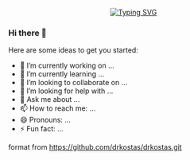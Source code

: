 <p align="center">
<a href="https://git.io/typing-svg"><img src="https://readme-typing-svg.demolab.com?font=Georgia&duration=2000&pause=1000&color=228BF7&multiline=true&random=false&width=500&height=100&lines=SeongHo+Kim;Compiler+Engineer;BS+%26+MS+%26+PhD+%7C+Yonsei+University" alt="Typing SVG" /></a>

### Hi there 👋

Here are some ideas to get you started:

- 🔭 I’m currently working on ...
- 🌱 I’m currently learning ...
- 👯 I’m looking to collaborate on ...
- 🤔 I’m looking for help with ...
- 💬 Ask me about ...
- 📫 How to reach me: ...
- 😄 Pronouns: ...
- ⚡ Fun fact: ...

format from https://github.com/drkostas/drkostas.git

<!--
**seongho-git/seongho-git** is a ✨ _special_ ✨ repository because its `README.md` (this file) appears on your GitHub profile.

Here are some ideas to get you started:

- 🔭 I’m currently working on ...
- 🌱 I’m currently learning ...
- 👯 I’m looking to collaborate on ...
- 🤔 I’m looking for help with ...
- 💬 Ask me about ...
- 📫 How to reach me: ...
- 😄 Pronouns: ...
- ⚡ Fun fact: ...
-->
